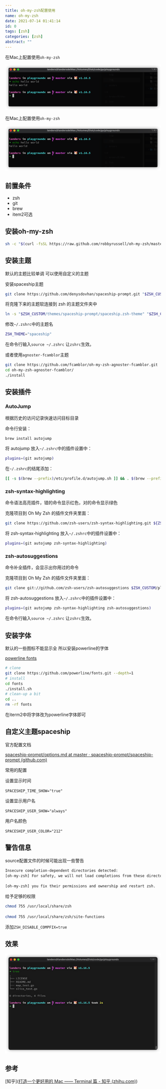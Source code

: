 ```yaml
---
title: oh-my-zsh配置使用
name: oh-my-zsh
date: 2021-07-14 01:41:14
id: 0
tags: [zsh]
categories: [zsh]
abstract: ""
---
```


在Mac上配置使用`oh-my-zsh`

![](images/zsh1.png)


<!--more-->

在Mac上配置使用`oh-my-zsh`

![](/images/zsh1.png)

<!--more-->

## 前置条件

- zsh
- git
- brew
- item2可选

## 安装oh-my-zsh

```bash
sh -c "$(curl -fsSL https://raw.github.com/robbyrussell/oh-my-zsh/master/tools/install.sh)"
```

## 安装主题

默认的主题比较单调 可以使用自定义的主题

安装spaceship主题

```bash
git clone https://github.com/denysdovhan/spaceship-prompt.git "$ZSH_CUSTOM/themes/spaceship-prompt"
```

将克隆下来的主题软连接到 zsh 的主题文件夹中

```bash
ln -s "$ZSH_CUSTOM/themes/spaceship-prompt/spaceship.zsh-theme" "$ZSH_CUSTOM/themes/spaceship.zsh-theme"
```

修改`~/.zshrc`中的主题名

```bash
ZSH_THEME="spaceship"
```

在命令行输入`source ~/.zshrc` 让`zshrc`生效。

或者使用`agnoster-fcamblor`主题

```bash
git clone https://github.com/fcamblor/oh-my-zsh-agnoster-fcamblor.git
cd oh-my-zsh-agnoster-fcamblor/
./install
```

## 安装插件

### AutoJump

根据历史的访问记录快速访问目标目录

命令行安装：

```bash
brew install autojump
```

将 autojump 放入`~/.zshrc`中的插件设置中：

```bash
plugins=(git autojump)
```

在`~/.zshrc`的结尾添加：

```bash
[[ -s $(brew --prefix)/etc/profile.d/autojump.sh ]] && . $(brew --prefix)/etc/profile.d/autojump.sh
```

### zsh-syntax-highlighting

命令语法高亮插件，错的命令显示红色，对的命令显示绿色

克隆项目到 Oh My Zsh 的插件文件夹里面：

```bash
git clone https://github.com/zsh-users/zsh-syntax-highlighting.git ${ZSH_CUSTOM:-~/.oh-my-zsh/custom}/plugins/zsh-syntax-highlighting
```

将 zsh-syntax-highlighting 放入`~/.zshrc`中的插件设置中：

```bash
plugins=(git autojump zsh-syntax-highlighting)
```

### zsh-autosuggestions

命令补全插件，会显示出你用过的命令

克隆项目到 Oh My Zsh 的插件文件夹里面：

```bash
git clone git://github.com/zsh-users/zsh-autosuggestions $ZSH_CUSTOM/plugins/zsh-autosuggestions
```

将 zsh-autosuggestions 放入`~/.zshrc`中的插件设置中：

```bash
plugins=(git autojump zsh-syntax-highlighting zsh-autosuggestions)
```

在命令行输入`source ~/.zshrc` 让`zshrc`生效。

## 安装字体

默认的一些图标不能显示全 所以安装powerline的字体

[powerline fonts](https://github.com/powerline/fonts)

```bash
# clone
git clone https://github.com/powerline/fonts.git --depth=1
# install
cd fonts
./install.sh
# clean-up a bit
cd ..
rm -rf fonts
```

在iterm2中将字体改为powerline字体即可

## 自定义主题spaceship

官方配置文档

[spaceship-prompt/options.md at master · spaceship-prompt/spaceship-prompt (github.com)](https://github.com/spaceship-prompt/spaceship-prompt/blob/master/docs/options.md)

常用的配置

设置显示时间

`SPACESHIP_TIME_SHOW="true"`

设置显示用户名

`SPACESHIP_USER_SHOW="always"`

用户名颜色

`SPACESHIP_USER_COLOR="212"`

## 警告信息

source配置文件的时候可能出现一些警告

```bash
Insecure completion-dependent directories detected:
[oh-my-zsh] For safety, we will not load completions from these directories until

[oh-my-zsh] you fix their permissions and ownership and restart zsh.
```

给予足够的权限

```bash
chmod 755 /usr/local/share/zsh

chmod 755 /usr/local/share/zsh/site-functions
```

添加`ZSH_DISABLE_COMPFIX=true`

## 效果

![](/images/zsh2.png)

## 参考

[知乎]([打造一个更好用的 Mac —— Terminal 篇 - 知乎 (zhihu.com)](https://zhuanlan.zhihu.com/p/162863654))
